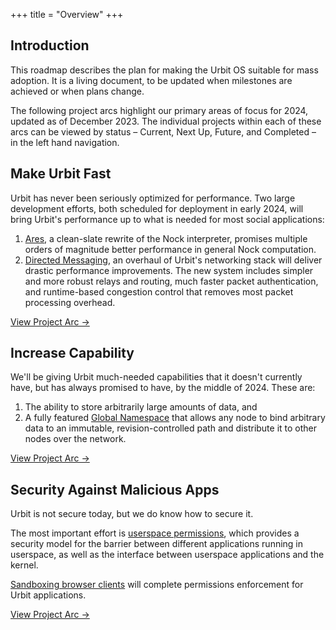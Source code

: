 +++
title = "Overview"
+++

## Introduction

This roadmap describes the plan for making the Urbit OS suitable for mass adoption. It is a living document, to be updated when milestones are achieved or when plans change.

The following project arcs highlight our primary areas of focus for 2024, updated as of December 2023. The individual projects within each of these arcs can be viewed by status – Current, Next Up, Future, and Completed – in the left hand navigation.

## Make Urbit Fast

Urbit has never been seriously optimized for performance.  Two large development efforts, both scheduled for deployment in early 2024, will bring Urbit's performance up to what is needed for most social applications:

1. [Ares](/projects/ares), a clean-slate rewrite of the Nock interpreter, promises multiple orders of magnitude better performance in general Nock computation.
2. [Directed Messaging](/project/directed-messaging), an overhaul of Urbit's networking stack will deliver drastic performance improvements.  The new system includes simpler and more robust relays and routing, much faster packet authentication, and runtime-based congestion control that removes most packet processing overhead.

[View Project Arc &rarr;](/arcs/make-fast)


## Increase Capability

We'll be giving Urbit much-needed capabilities that it doesn't currently have,
but has always promised to have, by the middle of 2024. These are:

1. The ability to store arbitrarily large amounts of data, and
2. A fully featured [Global Namespace](https://docs.urbit.org/userspace/apps/guides/remote-scry) that allows any node to bind arbitrary data to an immutable, revision-controlled path and distribute it to other nodes over the network.

[View Project Arc &rarr;](/arcs/increase-capability)


## Security Against Malicious Apps

Urbit is not secure today, but we do know how to secure it.

The most important effort is [userspace permissions](/project/userspace-permissions), which provides a
security model for the barrier between different applications running in
userspace, as well as the interface between userspace applications and the
kernel.

[Sandboxing browser clients](/project/frontend-sandboxing) will complete permissions enforcement for Urbit applications.

[View Project Arc &rarr;](/arcs/security-malicious-apps)


